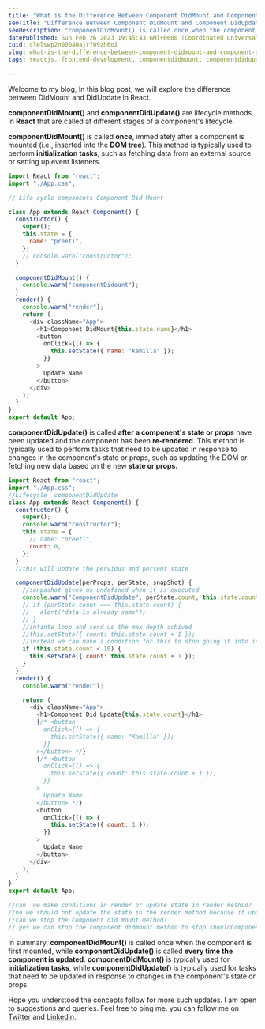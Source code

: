 ```yaml
---
title: "What is the Difference Between Component DidMount and Component DidUpdate"
seoTitle: "Difference Between Component DidMount and Component DidUpdate"
seoDescription: "componentDidMount() is called once when the component is first mounted, while componentDidUpdate() is called every time the component is updated.Read more.."
datePublished: Sun Feb 26 2023 19:45:43 GMT+0000 (Coordinated Universal Time)
cuid: clelswp2n00040ajrf09zh6oi
slug: what-is-the-difference-between-component-didmount-and-component-didupdate
tags: reactjs, frontend-development, componentdidmount, componentdidupdate

---
```


Welcome to my blog, In this blog post, we will explore the difference between DidMount and DidUpdate in React.

**componentDidMount()** and **componentDidUpdate()** are lifecycle methods in **React** that are called at different stages of a component's lifecycle.

**componentDidMount()** is called **once**, immediately after a component is mounted (i.e., inserted into the **DOM tree**). This method is typically used to perform **initialization tasks**, such as fetching data from an external source or setting up event listeners.

```javascript
import React from "react";
import "./App.css";

// Life cycle components Component Did Mount

class App extends React.Component() {
  constructor() {
    super();
    this.state = {
      name: "preeti",
    };
    // console.warn("constructor");
  }

  componentDidMount() {
    console.warn("componentDidount");
  }
  render() {
    console.warn("render");
    return (
      <div className="App">
        <h1>Component DidMount{this.state.name}</h1>
        <button
          onClick={() => {
            this.setState({ name: "kamilla" });
          }}
        >
          Update Name
        </button>
      </div>
    );
  }
}
export default App;
```

**componentDidUpdate()** is called **after a component's state or props** have been updated and the component has been **re-rendered**. This method is typically used to perform tasks that need to be updated in response to changes in the component's state or props, such as updating the DOM or fetching new data based on the new **state or props.**

```javascript
import React from "react";
import "./App.css";
//Lifecycle  componentDidUpdate
class App extends React.Component() {
  constructor() {
    super();
    console.warn("constructor");
    this.state = {
      // name: "preeti",
      count: 0,
    };
  }
  //this will update the pervious and persent state

  componentDidUpdate(perProps, perState, snapShot) {
    //sanpashot gives us undefined when it is executed
    console.warn("ComponentDidUpdate", perState.count, this.state.count);
    // if (perState.count === this.state.count) {
    //   alert("data is already same");
    // }
    //infinte loop and send us the max depth achived
    //this.setState({ count: this.state.count + 1 });
    //instead we can make a condition for this to stop going it into infinite loop
    if (this.state.count < 10) {
      this.setState({ count: this.state.count + 1 });
    }
  }
  render() {
    console.warn("render");

    return (
      <div className="App">
        <h1>Component Did Update{this.state.count}</h1>
        {/* <button
          onClick={() => {
            this.setState({ name: "Kamilla" });
          }}
        ></button> */}
        {/* <button
          onClick={() => {
            this.setState({ count: this.state.count + 1 });
          }}
        >
          Update Name
        </button> */}
        <button
          onClick={() => {
            this.setState({ count: 1 });
          }}
        >
          Update Name
        </button>
      </div>
    );
  }
}
export default App;

//can  we make conditions in render or update state in render method?
//no we should not update the state in the render method because it update automaically so when we want to update the state we should do it in the component
//can we stop the component did mount method?
// yes we can stop the component didmount method to stop shouldComponentUpdate() return false
```

In summary, **componentDidMount()** is called once when the component is first mounted, while **componentDidUpdate()** is called **every time the component is updated**. **componentDidMount()** is typically used for **initialization tasks**, while **componentDidUpdate()** is typically used for tasks that need to be updated in response to changes in the component's state or props.

Hope you understood the concepts follow for more such updates. I am open to suggestions and queries. Feel free to ping me. you can follow me on [Twitter](https://twitter.com/preeti_samuel1) and [Linkedin](https://www.linkedin.com/in/preeti-samuel-5a247962/).